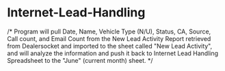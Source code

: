 # Internet-Lead-Handling
/* Program will pull Date, Name, Vehicle Type (N/U), Status, CA, Source, Call count, and Email Count from the New Lead Activity Report retrieved from Dealersocket and imported to the sheet called "New Lead Activity", and will analyze the information and push it back to Internet Lead Handling Spreadsheet to the "June" (current month) sheet. */

